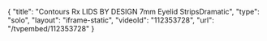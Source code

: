 {
    "title": "Contours Rx LIDS BY DESIGN 7mm Eyelid StripsDramatic",
    "type": "solo",
    "layout": "iframe-static",
    "videoId": "112353728",
    "url": "\/tvpembed\/112353728"
}